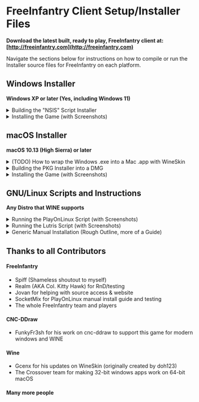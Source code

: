 # FreeInfantry Client Setup/Installer Files

**Download the latest built, ready to play, FreeInfantry client at: [http://freeinfantry.com](http://freeinfantry.com)**

Navigate the sections below for instructions on how to compile or run the Installer source files for FreeInfantry on each platform.

## Windows Installer
**Windows XP or later (Yes, including Windows 11)**

<details>
  <summary>Building the "NSIS" Script Installer</summary>

>
> **Prerequisites**
> 
> 1. *[Download & Install]* NSIS, Nullsoft Scriptable Install System ([https://nsis.sourceforge.io](https://nsis.sourceforge.io))
> 2. *[Download]* Built InfantryLauncher.exe & it's required files ([https://github.com/InfantryOnline/Infantry-Online-Server](https://github.com/InfantryOnline/Infantry-Online-Server))
> 3. *[Download]* cnc-ddraw ([https://github.com/CnCNet/cnc-ddraw](https://github.com/CnCNet/cnc-ddraw), Minimum version: 4.4.7.0)
> 
>
> **Step By Step**
>
> 1. Clone/Download this Github Repo
> 
> 2. Move the Infantry Launcher files (InfantryLauncher.exe, default.ini, Newtonsoft.Json.dll & imgs folder) inside here: `./Windows/_builds/launcher/`
>
> 3. Move the 4 cnc-ddraw files (ddraw.dll, ddraw.ini, cnc-ddraw config.exe & Shaders folder) inside here: `./Windows/_builds/cnc-ddraw/`
>
> 4. Open the NSIS Application
>
> 5. Click "Compile NSI Scripts"
>
> 6. Choose "File" -> "Load Script..."
> 
> 7. Navigate to the `./Windows/nsis-FreeInfantry-Lite.nsi` script and choose "Open"
>
> 8. It will automatically compile and (if no errors) will build the distributable installer .exe here: `./Windows/_builds/installer/`
>
</details>

<details>
  <summary>Installing the Game (with Screenshots)</summary>

> 
>![Welcome Screen](Windows/_screenshots/nsis-welcome-screen.png)
>
>![License Screen](Windows/_screenshots/nsis-license-screen.png)
>
>![Components Screen](Windows/_screenshots/nsis-components-screen.png)
>
>![Finish Screen](Windows/_screenshots/nsis-finish-screen.png)
>
</details>


## macOS Installer
**macOS 10.13 (High Sierra) or later**

<details>
  <summary>(TODO) How to wrap the Windows .exe into a Mac .app with WineSkin</summary>

>
> **Prerequisites**
> 
> 1. *[Download & Install]* Wineskin Wrapper ([https://github.com/Gcenx/WineskinServer](https://github.com/Gcenx/WineskinServer))
> 2. *[Download]* cnc-ddraw ([https://github.com/CnCNet/cnc-ddraw](https://github.com/CnCNet/cnc-ddraw), Minimum version: 4.4.7.0)
> 
>
> **Step By Step**
>
> - TODO
>
</details>

<details>
  <summary>Building the PKG Installer into a DMG</summary>

>
> **Prerequisites**
> 
> 1. *[Download & Install]* Mac "Packages" app ([http://s.sudre.free.fr/Software/Packages/about.html](http://s.sudre.free.fr/Software/Packages/about.html))
> 2. *[Download & Install]* Homebrew, The Missing Package Manager for macOS ([https://brew.sh](https://brew.sh))
> 3. `brew install create-dmg` ([https://github.com/create-dmg/create-dmg](https://github.com/create-dmg/create-dmg))
> 
> 
> **Step By Step**
>
> 1. Clone/Download this Github Repo
>
> 2. Place the built Wineskin wrapped FreeInfantry.app here: "./Mac/_builds/app/FreeInfantry.app"
>
> 3. Run the `./Mac/buildPackageDMG.sh` script in the terminal and it will build a .pkg installer file here: `./Mac/_builds/pkg/` and a distributable dmg file here: `./Mac/_builds/dmg/`
>
</details>

<details>
  <summary>Installing the Game (with Screenshots)</summary>

>
> 1. Open the **DMG Volume Icon** on your desktop
> 
>    ![DMG Volume](Mac/_screenshots/DMGVolume.png)
>
> 2. Open the **.pkg** file by Control-Click and choosing "Open" in the contextual menu
> 
>   ![DMG Installer Window](Mac/_screenshots/DMGInstallerWindow.png)
>
</details>

## GNU/Linux Scripts and Instructions
**Any Distro that WINE supports**

<details>
  <summary>Running the PlayOnLinux Script (with Screenshots)</summary>
  
>
> **Prerequisites**
> 
> 1. *[Download & Install]* PlayOnLinux ([https://www.playonlinux.com](https://www.playonlinux.com)), usually available with whatever linux default software distribution app you have. (ie: "Ubuntu Software" for Ubuntu, "Pamac Add/Remove Software" for Manjaro).
> 
> 
> **Step By Step**
>
> 1. Download the "./Linux/play-on-linux-freeinfantry.sh" Script from this repo (Make sure to grab the RAW file if downloading through the browser)
>
> 2. Open PlayOnLinux
>
> 3. Open the Tools menu and choose "Run a local script"
>![PlayOnLinux Tools Run Local Script](Linux/_screenshots/POL_Tools-Menu_Run-Local-Script.png)
>
> 4. Follow the PlayOnLinux "Run Local Script" prompts.
>    - Browse to the downloaded "play-on-linux-freeinfantry.sh" script when it asks.
>    - Click "Next."
>    - Look the script code over make sure it's the one that came from this repo.
>    - Check "I Agree" to run this local script
>    - Click "Next" again to get into the PlayOnLinux installer.
>
> 5. Follow the installer prompts.  FreeInfantry installs to your PlayOnLinux game library and will be ready to play!
> 
>  ![PlayOnLinux Game Library](Linux/_screenshots/POL-Game-Library.png)
>
</details>

<details>
  <summary>Running the Lutris Script (with Screenshots)</summary>

>
> **Prerequisites**
> 
> 1. *[Download & Install]* Lutris ([https://lutris.net](https://lutris.net))
> 
> 
> **Step By Step**
>
> 1. Download the "./Linux/lutris-freeinfantry.yaml" Script from this repo (Make sure to grab the RAW file if downloading through the browser)
>
> 2. Open the Terminal
>
> 3. Enter the command `lutris -i lutris-freeinfantry.yaml` and hit enter.  Lutris will open.
>
> 4. Click the "Install" button on the right.
> 
>   ![Lutris Install FreeInfantry Prompt](Linux/_screenshots/Lutris-Install-FreeInfantry-Prompt.png)
>
> 5. Follow the installer prompts.  FreeInfantry installs to your Lutris game library and will be ready to play!
> 
>  ![Lutris Game Library](Linux/_screenshots/Lutris-Game-Library.png)
>
</details>

<!--
<details>
  <summary>(TODO) Building SnapCraft Script</summary>

- TODO
</details>
-->

<details>
  <summary>Generic Manual Installation (Rough Outline, more of a Guide)</summary>

>
> **Step By Step**
>
> 1. Download & Install WINE.  (5.0 or higher has been tested)
>     - [https://www.winehq.org](https://www.winehq.org)
> 
> 2. Use winetricks to install the .NET runtime (4.0 minimum required, 4.5.2 also works, have not tested higher)
>     - [https://wiki.winehq.org/Winetricks](https://wiki.winehq.org/Winetricks)
>     - ie: `sh winetricks dotnet40`
> 
> 3. Download the official FreeInfantry installer EXE and run it inside WINE
>     - [http://www.freeinfantry.com/download/win/latest/Install-FreeInfantry.exe](http://www.freeinfantry.com/download/win/latest/Install-FreeInfantry.exe)
>     - $ `wine path/to/downloads/Install-FreeInfantry.exe`
> 
> 4. Follow the installer prompts, defaults are good until you get to the "components" screen.  Be sure to choose the "cnc-ddraw, opengl" checkbox instead of the default "cnc-ddraw, dx9" checkbox.  (Both work for linux but you will get higher FPS with the opengl renderer.)
> 
> 5. After it's done installing, run the InfantryLauncher.exe with WINE
>     - $ `wine path/to/drive_c/Program Files/InfantryLauncher.exe`
> 
> 6. You are now ready to play!
> 
</details>

## Thanks to all Contributors

#### FreeInfantry
 - Spiff (Shameless shoutout to myself)
 - Realm (AKA Col. Kitty Hawk) for RnD/testing
 - Jovan for helping with source access & website
 - SocketMix for PlayOnLinux manual install guide and testing
 - The whole FreeInfantry team and players

#### CNC-DDraw
 - FunkyFr3sh for his work on cnc-ddraw to support this game for modern windows and WINE

#### Wine
 - Gcenx for his updates on WineSkin (originally created by doh123)
 - The Crossover team for making 32-bit windows apps work on 64-bit macOS

#### Many more people
